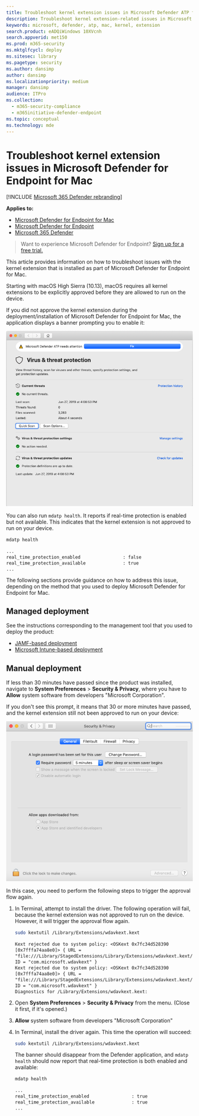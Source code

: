 ```yaml
---
title: Troubleshoot kernel extension issues in Microsoft Defender ATP for Mac
description: Troubleshoot kernel extension-related issues in Microsoft Defender ATP for Mac.
keywords: microsoft, defender, atp, mac, kernel, extension
search.product: eADQiWindows 10XVcnh
search.appverid: met150
ms.prod: m365-security
ms.mktglfcycl: deploy
ms.sitesec: library
ms.pagetype: security
ms.author: dansimp
author: dansimp
ms.localizationpriority: medium
manager: dansimp
audience: ITPro
ms.collection: 
  - m365-security-compliance
  - m365initiative-defender-endpoint
ms.topic: conceptual
ms.technology: mde
---
```


# Troubleshoot kernel extension issues in Microsoft Defender for Endpoint for Mac

[!INCLUDE [Microsoft 365 Defender rebranding](../../includes/microsoft-defender.md)]


**Applies to:**

- [Microsoft Defender for Endpoint for Mac](microsoft-defender-atp-mac.md)
- [Microsoft Defender for Endpoint](https://go.microsoft.com/fwlink/?linkid=2154037)
- [Microsoft 365 Defender](https://go.microsoft.com/fwlink/?linkid=2118804)

> Want to experience Microsoft Defender for Endpoint? [Sign up for a free trial.](https://www.microsoft.com/microsoft-365/windows/microsoft-defender-atp?ocid=docs-wdatp-exposedapis-abovefoldlink)

This article provides information on how to troubleshoot issues with the kernel extension that is installed as part of Microsoft Defender for Endpoint for Mac.

Starting with macOS High Sierra (10.13), macOS requires all kernel extensions to be explicitly approved before they are allowed to run on the device.

If you did not approve the kernel extension during the deployment/installation of Microsoft Defender for Endpoint for Mac, the application displays a banner prompting you to enable it:

   ![RTP disabled screenshot](../microsoft-defender-antivirus/images/MDATP-32-Main-App-Fix.png)

You can also run ```mdatp health```. It reports if real-time protection is enabled but not available. This indicates that the kernel extension is not approved to run on your device.

```bash
mdatp health
```
```Output
...
real_time_protection_enabled                : false
real_time_protection_available              : true
...
```

The following sections provide guidance on how to address this issue, depending on the method that you used to deploy Microsoft Defender for Endpoint for Mac.

## Managed deployment

See the instructions corresponding to the management tool that you used to deploy the product:

- [JAMF-based deployment](mac-install-with-jamf.md)
- [Microsoft Intune-based deployment](mac-install-with-intune.md#create-system-configuration-profiles)

## Manual deployment

If less than 30 minutes have passed since the product was installed, navigate to **System Preferences** > **Security & Privacy**, where you have to **Allow** system software from developers "Microsoft Corporation".

If you don't see this prompt, it means that 30 or more minutes have passed, and the kernel extension still not been approved to run on your device:

![Security and privacy window after prompt expired screenshot](../microsoft-defender-antivirus/images/MDATP-33-SecurityPrivacySettings-NoPrompt.png)

In this case, you need to perform the following steps to trigger the approval flow again.

1. In Terminal, attempt to install the driver. The following operation will fail, because the kernel extension was not approved to run on the device. However, it will trigger the approval flow again.

    ```bash
    sudo kextutil /Library/Extensions/wdavkext.kext
    ```
    
    ```Output
    Kext rejected due to system policy: <OSKext 0x7fc34d528390 [0x7fffa74aa8e0]> { URL = "file:///Library/StagedExtensions/Library/Extensions/wdavkext.kext/", ID = "com.microsoft.wdavkext" }
    Kext rejected due to system policy: <OSKext 0x7fc34d528390 [0x7fffa74aa8e0]> { URL = "file:///Library/StagedExtensions/Library/Extensions/wdavkext.kext/", ID = "com.microsoft.wdavkext" }
    Diagnostics for /Library/Extensions/wdavkext.kext:
    ```

2. Open **System Preferences** > **Security & Privacy** from the menu. (Close it first, if it's opened.)

3. **Allow** system software from developers "Microsoft Corporation"

4. In Terminal, install the driver again. This time the operation will succeed:

    ```bash
    sudo kextutil /Library/Extensions/wdavkext.kext
    ```

    The banner should disappear from the Defender application, and ```mdatp health``` should now report that real-time protection is both enabled and available:

    ```bash
    mdatp health
    ```

    ```Output
    ...
    real_time_protection_enabled                : true
    real_time_protection_available              : true
    ...
    ```
